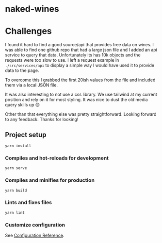 # naked-wines

# Challenges
I found it hard to find a good source/api that provides free data on wines. I was able to find one github repo that had a large json file and I added an api service to query that data. Unfortunately its has 10k objects and the requests were too slow to use. I left a request example in ```./src/services/api``` to display a simple way I would have used it to provide data to the page.

To overcome this I grabbed the first 20ish values from the file and included them via a local JSON file.

It was also interesting to not use a css library. We use tailwind at my current position and rely on it for most styling. It was nice to dust the old media query skills up 😊

Other than that everything else was pretty straightforward. Looking forward to any feedback. Thanks for looking!
## Project setup
```
yarn install
```

### Compiles and hot-reloads for development
```
yarn serve
```

### Compiles and minifies for production
```
yarn build
```

### Lints and fixes files
```
yarn lint
```

### Customize configuration
See [Configuration Reference](https://cli.vuejs.org/config/).
